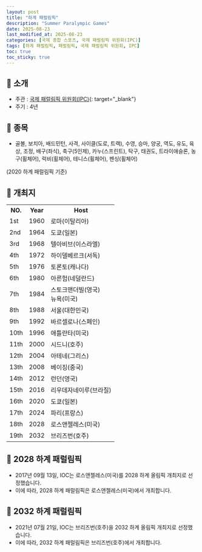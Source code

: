 ```yaml
---
layout: post
title: "하계 패럴림픽"
description: "Summer Paralympic Games"
date: 2025-08-23
last_modified_at: 2025-08-23
categories: [국제 종합 스포츠, 국제 패럴림픽 위원회(IPC)]
tags: [하계 패럴림픽, 패럴림픽, 국제 패럴림픽 위원회, IPC]
toc: true
toc_sticky: true
---
```

## 📜 소개
* 주관 : [국제 패럴림픽 위원회(IPC)](https://www.paralympic.org/){: target="_blank"}
* 주기 : 4년

## 📜 종목
* 골볼, 보치아, 배드민턴, 사격, 사이클(도로, 트랙), 수영, 승마, 양궁, 역도, 유도, 육상, 조정, 배구(좌식), 축구(5인제), 카누(스프린트), 탁구, 태권도, 트라이애슬론, 농구(휠체어), 럭비(휠체어), 테니스(휠체어), 펜싱(휠체어)

(2020 하계 패럴림픽 기준)

## 📜 개최지

<html>

<head>
    <meta charset="UTF-8">
</head>

<body>
    <table>
        <tr class="header-row">
            <th class="col-no">NO.</th>
            <th class="col-year">Year</th>
            <th class="col-host">Host</th>
        </tr>
        <tr>
            <td>1st</td>
            <td>1960</td>
            <td>로마(이탈리아)</td>
        </tr>
        <tr>
            <td>2nd</td>
            <td>1964</td>
            <td>도쿄(일본)</td>
        </tr>
        <tr>
            <td>3rd</td>
            <td>1968</td>
            <td>텔아비브(이스라엘)</td>
        </tr>
        <tr>
            <td>4th</td>
            <td>1972</td>
            <td>하이델베르크(서독)</td>
        </tr>
        <tr>
            <td>5th</td>
            <td>1976</td>
            <td>토론토(캐나다)</td>
        </tr>
        <tr>
            <td>6th</td>
            <td>1980</td>
            <td>아른험(네덜란드)</td>
        </tr>
        <tr>
            <td>7th</td>
            <td>1984</td>
            <td>스토크맨더빌(영국)<br>뉴욕(미국)</td>
        </tr>
        <tr class="korea-host-bg">
            <td><span class="korea-host">8th</span></td>
            <td><span class="korea-host">1988</span></td>
            <td><span class="korea-host">서울(대한민국)</span></td>
        </tr>
        <tr>
            <td>9th</td>
            <td>1992</td>
            <td>바르셀로나(스페인)</td>
        </tr>
        <tr>
            <td>10th</td>
            <td>1996</td>
            <td>애틀란타(미국)</td>
        </tr>
        <tr>
            <td>11th</td>
            <td>2000</td>
            <td>시드니(호주)</td>
        </tr>
        <tr>
            <td>12th</td>
            <td>2004</td>
            <td>아테네(그리스)</td>
        </tr>
        <tr>
            <td>13th</td>
            <td>2008</td>
            <td>베이징(중국)</td>
        </tr>
        <tr>
            <td>14th</td>
            <td>2012</td>
            <td>런던(영국)</td>
        </tr>
        <tr>
            <td>15th</td>
            <td>2016</td>
            <td>리우데자네이루(브라질)</td>
        </tr>
        <tr>
            <td>16th</td>
            <td>2020</td>
            <td>도쿄(일본)</td>
        </tr>
        <tr>
            <td>17th</td>
            <td>2024</td>
            <td>파리(프랑스)</td>
        </tr>
        <tr>
            <td>18th</td>
            <td>2028</td>
            <td>로스앤젤레스(미국)</td>
        </tr>
        <tr>
            <td>19th</td>
            <td>2032</td>
            <td>브리즈번(호주)</td>
        </tr>
    </table>
</body>

</html>

## 📜 2028 하계 패럴림픽
* 2017년 09월 13일, IOC는 <span class="foreign-host">로스앤젤레스(미국)</span>를 2028 하계 올림픽 개최지로 선정했습니다.
* 이에 따라, 2028 하계 패럴림픽은 <span class="foreign-host">로스앤젤레스(미국)</span>에서 개최합니다.

## 📜 2032 하계 패럴림픽
* 2021년 07월 21일, IOC는 <span class="foreign-host">브리즈번(호주)</span>을 2032 하계 올림픽 개최지로 선정했습니다.
* 이에 따라, 2032 하계 패럴림픽은 <span class="foreign-host">브리즈번(호주)</span>에서 개최합니다.
